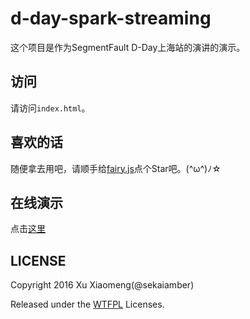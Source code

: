 # d-day-spark-streaming
这个项目是作为SegmentFault D-Day上海站的演讲的演示。

## 访问

请访问`index.html`。

## 喜欢的话

随便拿去用吧，请顺手给[fairy.js](https://github.com/sekaiamber/fairy.js)点个Star吧。(^ω^)ﾉ☆

## 在线演示

点击[这里](http://sekaiamber.github.io/d-day-spark-streaming)

## LICENSE

Copyright 2016 Xu Xiaomeng(@sekaiamber)

Released under the [WTFPL](LICENSES.md) Licenses.
